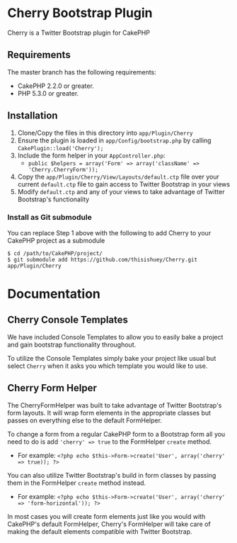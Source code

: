 # Cherry Bootstrap Plugin

Cherry is a Twitter Bootstrap plugin for CakePHP

## Requirements

The master branch has the following requirements:

* CakePHP 2.2.0 or greater.
* PHP 5.3.0 or greater.

## Installation

1. Clone/Copy the files in this directory into `app/Plugin/Cherry`
2. Ensure the plugin is loaded in `app/Config/bootstrap.php` by calling `CakePlugin::load('Cherry');`
3. Include the form helper in your `AppController.php`:
	* `public $helpers = array('Form' => array('className' => 'Cherry.CherryForm'));`
4. Copy the `app/Plugin/Cherry/View/Layouts/default.ctp` file over your current `default.ctp` file to gain access to Twitter Bootstrap in your views
5. Modify `default.ctp` and any of your views to take advantage of Twitter Bootstrap's functionality

### Install as Git submodule

You can replace Step 1 above with the following to add Cherry to your CakePHP project as a submodule

```
$ cd /path/to/CakePHP/project/
$ git submodule add https://github.com/thisishuey/Cherry.git app/Plugin/Cherry
```

# Documentation

## Cherry Console Templates

We have included Console Templates to allow you to easily bake a project and gain bootstrap functionality throughout.

To utilize the Console Templates simply bake your project like usual but select `Cherry` when it asks you which template you would like to use.

## Cherry Form Helper

The CherryFormHelper was built to take advantage of Twitter Bootstrap's form layouts. It will wrap form elements in the appropriate classes but passes on everything else to the default FormHelper.

To change a form from a regular CakePHP form to a Bootstrap form all you need to do is add `'cherry' => true` to the FormHelper `create` method.

* For example: `<?php echo $this->Form->create('User', array('cherry' => true)); ?>`

You can also utilize Twitter Bootstrap's build in form classes by passing them in the FormHelper `create` method instead.

* For example: `<?php echo $this->Form->create('User', array('cherry' => 'form-horizontal')); ?>`

In most cases you will create form elements just like you would with CakePHP's default FormHelper, Cherry's FormHelper will take care of making the default elements compatible with Twitter Bootstrap.
